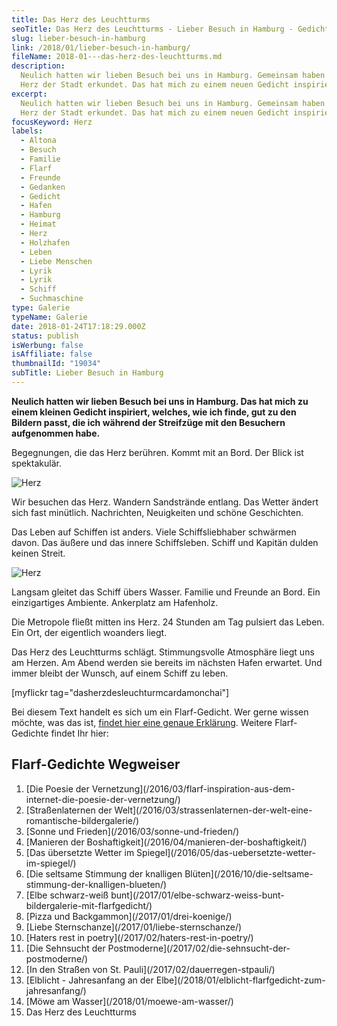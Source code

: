 ```yaml
---
title: Das Herz des Leuchtturms
seoTitle: Das Herz des Leuchtturms - Lieber Besuch in Hamburg - Gedicht
slug: lieber-besuch-in-hamburg
link: /2018/01/lieber-besuch-in-hamburg/
fileName: 2018-01---das-herz-des-leuchtturms.md
description:
  Neulich hatten wir lieben Besuch bei uns in Hamburg. Gemeinsam haben wir das
  Herz der Stadt erkundet. Das hat mich zu einem neuen Gedicht inspiriert.
excerpt:
  Neulich hatten wir lieben Besuch bei uns in Hamburg. Gemeinsam haben wir das
  Herz der Stadt erkundet. Das hat mich zu einem neuen Gedicht inspiriert.
focusKeyword: Herz
labels:
  - Altona
  - Besuch
  - Familie
  - Flarf
  - Freunde
  - Gedanken
  - Gedicht
  - Hafen
  - Hamburg
  - Heimat
  - Herz
  - Holzhafen
  - Leben
  - Liebe Menschen
  - Lyrik
  - Lyrik
  - Schiff
  - Suchmaschine
type: Galerie
typeName: Galerie
date: 2018-01-24T17:18:29.000Z
status: publish
isWerbung: false
isAffiliate: false
thumbnailId: "19034"
subTitle: Lieber Besuch in Hamburg
---
```


<strong>Neulich hatten wir lieben Besuch bei uns in Hamburg. Das hat mich zu
einem kleinen Gedicht inspiriert, welches, wie ich finde, gut zu den Bildern
passt, die ich während der Streifzüge mit den Besuchern aufgenommen
habe.</strong>

Begegnungen, die das Herz berühren. Kommt mit an Bord. Der Blick ist
spektakulär.

![Herz](http://cardamonchai.com/wp-content/uploads/2018/01/39748264511_5d5828c5c6_z-300x200.jpg)

Wir besuchen das Herz. Wandern Sandstrände entlang. Das Wetter ändert sich fast
minütlich. Nachrichten, Neuigkeiten und schöne Geschichten.

Das Leben auf Schiffen ist anders. Viele Schiffsliebhaber schwärmen davon. Das
äußere und das innere Schiffsleben. Schiff und Kapitän dulden keinen Streit.

![Herz](http://cardamonchai.com/wp-content/uploads/2018/01/24832309767_b4e1e0f0e4_z-300x225.jpg)

Langsam gleitet das Schiff übers Wasser. Familie und Freunde an Bord. Ein
einzigartiges Ambiente. Ankerplatz am Hafenholz.

Die Metropole fließt mitten ins Herz. 24 Stunden am Tag pulsiert das Leben. Ein
Ort, der eigentlich woanders liegt.

Das Herz des Leuchtturms schlägt. Stimmungsvolle Atmosphäre liegt uns am Herzen.
Am Abend werden sie bereits im nächsten Hafen erwartet. Und immer bleibt der
Wunsch, auf einem Schiff zu leben.

[myflickr tag="dasherzdesleuchturmcardamonchai"]

Bei diesem Text handelt es sich um ein Flarf-Gedicht. Wer gerne wissen möchte,
was das ist,
[findet hier eine genaue Erklärung](/2016/03/flarf-inspiration-aus-dem-internet-die-poesie-der-vernetzung/).
Weitere Flarf-Gedichte findet Ihr hier:

## Flarf-Gedichte Wegweiser

<ol>
    <li> [Die Poesie der Vernetzung](/2016/03/flarf-inspiration-aus-dem-internet-die-poesie-der-vernetzung/) </li>
    <li> [Straßenlaternen der Welt](/2016/03/strassenlaternen-der-welt-eine-romantische-bildergalerie/) </li>
    <li> [Sonne und Frieden](/2016/03/sonne-und-frieden/) </li>
    <li> [Manieren der Boshaftigkeit](/2016/04/manieren-der-boshaftigkeit/) </li>
    <li> [Das übersetzte Wetter im Spiegel](/2016/05/das-uebersetzte-wetter-im-spiegel/) </li>
    <li> [Die seltsame Stimmung der knalligen Blüten](/2016/10/die-seltsame-stimmung-der-knalligen-blueten/) </li>
    <li> [Elbe schwarz-weiß bunt](/2017/01/elbe-schwarz-weiss-bunt-bildergalerie-mit-flarfgedicht/) </li>
    <li> [Pizza und Backgammon](/2017/01/drei-koenige/) </li>
    <li> [Liebe Sternschanze](/2017/01/liebe-sternschanze/) </li>
    <li> [Haters rest in poetry](/2017/02/haters-rest-in-poetry/) </li>
    <li> [Die Sehnsucht der Postmoderne](/2017/02/die-sehnsucht-der-postmoderne/) </li>
    <li> [In den Straßen von St. Pauli](/2017/02/dauerregen-stpauli/) </li>
    <li> [Elblicht - Jahresanfang an der Elbe](/2018/01/elblicht-flarfgedicht-zum-jahresanfang/) </li>
    <li> [Möwe am Wasser](/2018/01/moewe-am-wasser/) </li>
    <li>Das Herz des Leuchtturms</li>
</ol>
